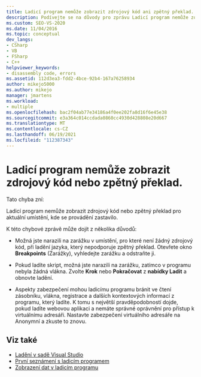```yaml
---
title: Ladicí program nemůže zobrazit zdrojový kód ani zpětný překlad.
description: Podívejte se na důvody pro zprávu Ladicí program nemůže zobrazit zdrojový kód nebo zpětný překlad pro aktuální umístění, kde se provádění zastavilo.
ms.custom: SEO-VS-2020
ms.date: 11/04/2016
ms.topic: conceptual
dev_langs:
- CSharp
- VB
- FSharp
- C++
helpviewer_keywords:
- disassembly code, errors
ms.assetid: 112d3ea3-fdd2-4bce-92b4-167a76258934
author: mikejo5000
ms.author: mikejo
manager: jmartens
ms.workload:
- multiple
ms.openlocfilehash: bac2f04ab77e34186a4f0ee202fa8d16f6e45e38
ms.sourcegitcommit: e3a364c014ccdada0860cc4930d428808e20d667
ms.translationtype: MT
ms.contentlocale: cs-CZ
ms.lasthandoff: 06/19/2021
ms.locfileid: "112387343"
---
```

# <a name="debugger-cannot-display-source-code-or-disassembly"></a>Ladicí program nemůže zobrazit zdrojový kód nebo zpětný překlad.
Tato chyba zní:

 Ladicí program nemůže zobrazit zdrojový kód nebo zpětný překlad pro aktuální umístění, kde se provádění zastavilo.

 K této chybové zprávě může dojít z několika důvodů:

- Možná jste narazili na zarážku v umístění, pro které není žádný zdrojový kód, při ladění jazyka, který nepodporuje zpětný překlad. Otevřete okno **Breakpoints** (Zarážky), vyhledejte zarážku a odstraňte ji.

- Pokud ladíte skript, možná jste narazili na zarážku, zatímco v programu nebyla žádná vlákna. Zvolte **Krok** nebo **Pokračovat** z **nabídky Ladit** a obnovte ladění.

- Aspekty zabezpečení mohou ladicímu programu bránit ve čtení zásobníku, vlákna, registrace a dalších kontextových informací z programu, který ladíte. K tomu s největší pravděpodobností dojde, pokud ladíte webovou aplikaci a nemáte správné oprávnění pro přístup k virtuálnímu adresáři. Nastavte zabezpečení virtuálního adresáře na Anonymní a zkuste to znovu.

## <a name="see-also"></a>Viz také
- [Ladění v sadě Visual Studio](../debugger/index.yml)
- [První seznámení s ladicím programem](../debugger/debugger-feature-tour.md)
- [Zobrazení dat v ladicím programu](../debugger/viewing-data-in-the-debugger.md)